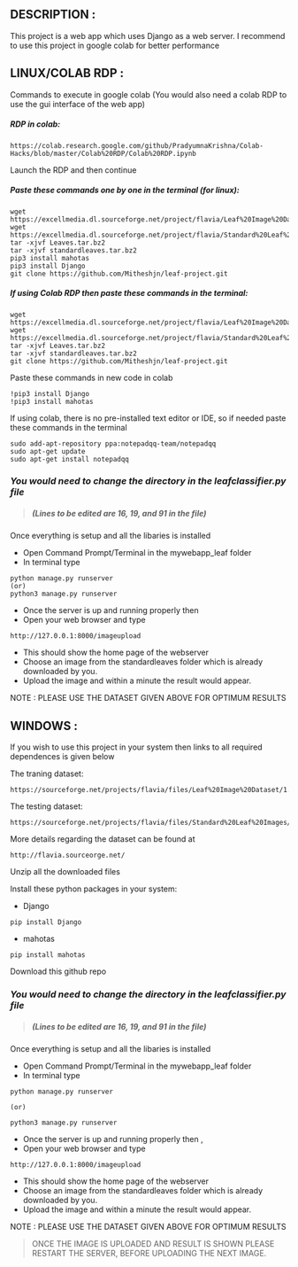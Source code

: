 ## DESCRIPTION :

This project is a web app which uses Django as a web server.
I recommend to use this project in google colab for better performance

## LINUX/COLAB RDP :

Commands to execute in google colab
(You would also need a colab RDP to use the gui interface of the web app)

##### RDP in colab:
```
https://colab.research.google.com/github/PradyumnaKrishna/Colab-Hacks/blob/master/Colab%20RDP/Colab%20RDP.ipynb
```
Launch the RDP and then continue

##### Paste these commands one by one in the terminal (for linux):
```
wget https://excellmedia.dl.sourceforge.net/project/flavia/Leaf%20Image%20Dataset/1.0/Leaves.tar.bz2
wget https://excellmedia.dl.sourceforge.net/project/flavia/Standard%20Leaf%20Images/0.1/standardleaves.tar.bz2
tar -xjvf Leaves.tar.bz2
tar -xjvf standardleaves.tar.bz2
pip3 install mahotas
pip3 install Django
git clone https://github.com/Mitheshjn/leaf-project.git
```
##### If using Colab RDP then paste these commands in the terminal:
```
wget https://excellmedia.dl.sourceforge.net/project/flavia/Leaf%20Image%20Dataset/1.0/Leaves.tar.bz2
wget https://excellmedia.dl.sourceforge.net/project/flavia/Standard%20Leaf%20Images/0.1/standardleaves.tar.bz2
tar -xjvf Leaves.tar.bz2
tar -xjvf standardleaves.tar.bz2
git clone https://github.com/Mitheshjn/leaf-project.git
```
Paste these commands in new code in colab 
```
!pip3 install Django
!pip3 install mahotas
```

If using colab, there is no pre-installed text editor or IDE, so if needed paste these commands in the terminal
```
sudo add-apt-repository ppa:notepadqq-team/notepadqq
sudo apt-get update
sudo apt-get install notepadqq
```
### ***You would need to change the directory in the leafclassifier.py file***
> ##### ***(Lines to be edited are 16, 19, and 91 in the file)***

Once everything is setup and all the libaries is installed

* Open Command Prompt/Terminal in the mywebapp_leaf folder
* In terminal type 
```
python manage.py runserver
(or)
python3 manage.py runserver
```
* Once the server is up and running properly then 
* Open your web browser and type 
```
http://127.0.0.1:8000/imageupload
```
* This should show the home page of the webserver
* Choose an image from the standardleaves folder which is already downloaded by you.
* Upload the image and within a minute the result would appear.

NOTE : PLEASE USE THE DATASET GIVEN ABOVE FOR OPTIMUM RESULTS 

## WINDOWS :

If you wish to use this project in your system then links to all required dependences is given below

The traning dataset:
```
https://sourceforge.net/projects/flavia/files/Leaf%20Image%20Dataset/1.0/Leaves.tar.bz2/download
```
The testing dataset:
```
https://sourceforge.net/projects/flavia/files/Standard%20Leaf%20Images/0.1/standardleaves.tar.bz2/download
```
More details regarding the dataset can be found at 
```
http://flavia.sourceorge.net/
```
Unzip all the downloaded files

Install these python packages in your system:
* Django 
```
pip install Django
```
* mahotas
```
pip install mahotas
```
Download this github repo

### ***You would need to change the directory in the leafclassifier.py file***
> ##### ***(Lines to be edited are 16, 19, and 91 in the file)***

Once everything is setup and all the libaries is installed

* Open Command Prompt/Terminal in the mywebapp_leaf folder
* In terminal type 
```
python manage.py runserver

(or)

python3 manage.py runserver
```
* Once the server is up and running properly then ,
* Open your web browser and type 
```
http://127.0.0.1:8000/imageupload
```
* This should show the home page of the webserver
* Choose an image from the standardleaves folder which is already downloaded by you.
* Upload the image and within a minute the result would appear.

NOTE : PLEASE USE THE DATASET GIVEN ABOVE FOR OPTIMUM RESULTS 
> ONCE THE IMAGE IS UPLOADED AND RESULT IS SHOWN PLEASE RESTART THE SERVER, BEFORE UPLOADING THE NEXT IMAGE.
